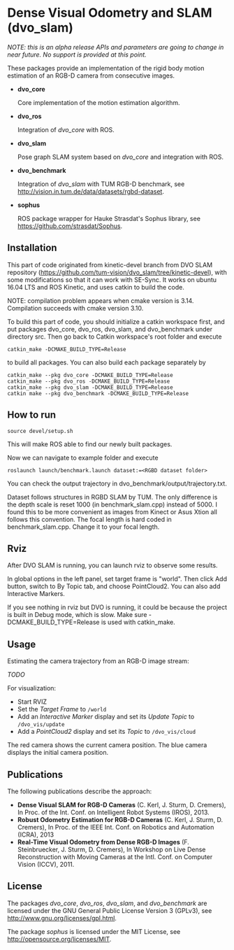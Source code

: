 # Dense Visual Odometry and SLAM (dvo_slam)

*NOTE: this is an alpha release APIs and parameters are going to change in near future. No support is provided at this point.*

These packages provide an implementation of the rigid body motion estimation of an RGB-D camera from consecutive images.

 *  **dvo_core**
    
    Core implementation of the motion estimation algorithm. 
    
 *  **dvo_ros**
    
    Integration of *dvo_core* with ROS.
    
 *  **dvo_slam**
    
    Pose graph SLAM system based on *dvo_core* and integration with ROS.
    
 *  **dvo_benchmark**
    
    Integration of *dvo_slam* with TUM RGB-D benchmark, see http://vision.in.tum.de/data/datasets/rgbd-dataset.
    
 *  **sophus**
    
    ROS package wrapper for Hauke Strasdat's Sophus library, see https://github.com/strasdat/Sophus.
    

## Installation
This part of code originated from kinetic-devel branch from DVO SLAM repository (https://github.com/tum-vision/dvo_slam/tree/kinetic-devel), with some modifications so that it can work with SE-Sync. It works on ubuntu 16.04 LTS and ROS Kinetic, and uses catkin to build the code. 

NOTE: compilation problem appears when cmake version is 3.14. Compilation succeeds with cmake version 3.10.

To build this part of code, you should initialize a catkin workspace first, and put packages dvo_core, dvo_ros, dvo_slam, and dvo_benchmark under directory src. Then go back to Catkin workspace's root folder and execute  

```
catkin_make -DCMAKE_BUILD_TYPE=Release
```

to build all packages. You can also build each package separately by 

```
catkin_make --pkg dvo_core -DCMAKE_BUILD_TYPE=Release
catkin_make --pkg dvo_ros -DCMAKE_BUILD_TYPE=Release
catkin_make --pkg dvo_slam -DCMAKE_BUILD_TYPE=Release
catkin make --pkg dvo_benchmark -DCMAKE_BUILD_TYPE=Release
```

## How to run

```
source devel/setup.sh  
```

This will make ROS able to find our newly built packages. 

Now we can navigate to example folder and execute

```
roslaunch launch/benchmark.launch dataset:=<RGBD dataset folder>
```

You can check the output trajectory in dvo_benchmark/output/trajectory.txt. 

Dataset follows structures in RGBD SLAM by TUM. The only difference is the depth scale is reset 1000 (in benchmark_slam.cpp) instead of 5000. I found this to be more convenient as images from Kinect or Asus Xtion all follows this convention. The focal length is hard coded in benchmark_slam.cpp. Change it to your focal length. 

## Rviz

After DVO SLAM is running, you can launch rviz to observe some results. 

In global options in the left panel, set target frame is "world". Then click Add button, switch to By Topic tab, and choose PointCloud2. You can also add Interactive Markers. 

If you see nothing in rviz but DVO is running, it could be because the project is built in Debug mode, which is slow. Make sure -DCMAKE_BUILD_TYPE=Release is used with catkin_make. 

## Usage

Estimating the camera trajectory from an RGB-D image stream:

*TODO*

For visualization:

 *  Start RVIZ
 *  Set the *Target Frame* to `/world`
 *  Add an *Interactive Marker* display and set its *Update Topic* to `/dvo_vis/update`
 *  Add a *PointCloud2* display and set its *Topic* to `/dvo_vis/cloud`

The red camera shows the current camera position. The blue camera displays the initial camera position.

## Publications

The following publications describe the approach:

 *   **Dense Visual SLAM for RGB-D Cameras** (C. Kerl, J. Sturm, D. Cremers), In Proc. of the Int. Conf. on Intelligent Robot Systems (IROS), 2013.
 *   **Robust Odometry Estimation for RGB-D Cameras** (C. Kerl, J. Sturm, D. Cremers), In Proc. of the IEEE Int. Conf. on Robotics and Automation (ICRA), 2013
 *   **Real-Time Visual Odometry from Dense RGB-D Images** (F. Steinbruecker, J. Sturm, D. Cremers), In Workshop on Live Dense Reconstruction with Moving Cameras at the Intl. Conf. on Computer Vision (ICCV), 2011.

## License

The packages *dvo_core*, *dvo_ros*, *dvo_slam*, and *dvo_benchmark* are licensed under the GNU General Public License Version 3 (GPLv3), see http://www.gnu.org/licenses/gpl.html.

The package *sophus* is licensed under the MIT License, see http://opensource.org/licenses/MIT.
